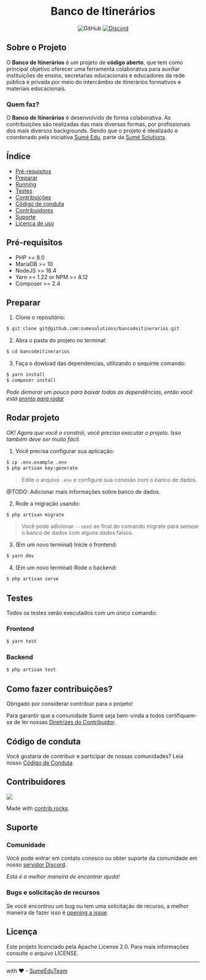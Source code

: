 <!--suppress HtmlDeprecatedAttribute -->
<h1 align="center">Banco de Itinerários</h1>

<p align="center">
  <img alt="GitHub" src="https://img.shields.io/github/license/sumesolutions/bancodeitinerarios">
  <a href="https://discord.gg/Yh9q9cd">
    <img alt="Discord" src="https://img.shields.io/discord/726500188021063682">
  </a>
</p>

## Sobre o Projeto

O **Banco de Itinerários** é um projeto de **código aberto**, que tem como principal objetivo oferecer uma ferramenta colaborativa para auxiliar instituições de ensino, secretarias educacionais e educadores da rede pública e privada por meio do intercâmbio de itinerários formativos e materiais educacionais.

### Quem faz?

O **Banco de Itinerários** é desenvolvido de forma colaborativa. As contribuições são realizadas das mais diversas formas, por profissionais dos mais diversos backgrounds. Sendo que o projeto é idealizado e coordenado pela iniciativa [Sumé Edu](https://github.com/sumeedu), parte da [Sumé Solutions](https://github.com/sumesolutions).

## Índice

-   [Pré-requisitos](#pré-requisitos)
-   [Preparar](#preparar)
-   [Running](#running)
-   [Testes](#testes)
-   [Contribuições](#como-fazer-contribuições)
-   [Código de conduta](#codigo-de-conduta)
-   [Contribuidores](#contribuidores)
-   [Suporte](#suporte)
-   [Licença de uso](#licença-de-uso)

## Pré-requisitos

-   PHP >= 8.0
-   MariaDB >= 10
-   NodeJS >= 18.4
-   Yarn >= 1.22 or NPM >= 8.12
-   Composer >= 2.4

## Preparar

1. Clone o repositório:

```bash
$ git clone git@github.com:sumesolutions/bancodeitinerarios.git
```

2. Abra o pasta do projeto no terminal:

```bash
$ cd bancodeitinerarios
```

3. Faça o dowload das dependencias, utilizando o sequinte comando:

```bash
$ yarn install
$ composer install
```

_Pode demorar um pouco para baixar todas as dependências, então você está [pronto para rodar](#rodar)_

## Rodar projeto

_OK! Agora que você o constrói, você precisa executar o projeto. Isso também deve ser muito fácil._

1. Você precisa configurar sua aplicação:

```bash
$ cp .env.example .env
$ php artisan key:generate
```

> Edite o arquivo `.env` e configure sua conexão com o banco de dados.

@TODO: Adicionar mais informações sobre banco de dados.

2. Rode a migração usando:

```bash
$ php artisan migrate
```

> Você pode adicionar `--seed` ao final do comando migrate para semear o banco de dados com alguns dados falsos.

3. (Em um novo terminal) Inicie o frontend:

```bash
$ yarn dev
```

4. (Em um novo terminal) Rode o backend:

```bash
$ php artisan serve
```

## Testes

Todos os testes serão executados com um único comando:

### Frontend

```bash
$ yarn test
```

### Backend

```bash
$ php artisan test
```

## Como fazer contribuições?

Obrigado por considerar contribuir para o projeto!

Para garantir que a comunidade Sumé seja bem-vinda a
todos certifiquem-se de ler nossas [Diretrizes do Contribuidor](CONTRIBUTING.md).

## Código de conduta

Você gostaria de contribuir e participar de nossas comunidades?
Leia nosso [Código de Conduta](CODE_OF_CONDUCT.md).

## Contribuidores

<a href="https://github.com/sumesolutions/bancodeitinerarios/graphs/contributors">
  <img src="https://contrib.rocks/image?repo=sumesolutions/bancodeitinerarios" />
</a>

Made with [contrib.rocks](https://contrib.rocks).

## Suporte

### Comunidade

Você pode entrar em contato conosco ou obter suporte da comunidade em nosso [servidor Discord](https://discord.gg/Yh9q9cd).

_Esta é a melhor maneira de encontrar ajuda!_

### Bugs e solicitação de recursos

Se você encontrou um bug ou tem uma solicitação de recurso, a melhor maneira de fazer isso é [opening a issue](https://github.com/sumesolutions/bancodeitinerarios/issues).

## Licença

Este projeto licenciado pela Apache License 2.0. Para mais informações consulte o arquivo LICENSE.

---

with ❤ - [SumeEduTeam](https://github.com/sumeedu)
